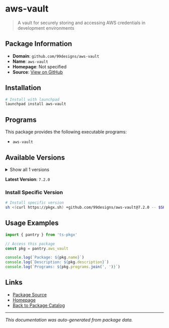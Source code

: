 # aws-vault

> A vault for securely storing and accessing AWS credentials in development environments

## Package Information

- **Domain**: `github.com/99designs/aws-vault`
- **Name**: `aws-vault`
- **Homepage**: Not specified
- **Source**: [View on GitHub](https://github.com/pkgxdev/pantry/tree/main/projects/github.com/99designs/aws-vault/package.yml)

## Installation

```bash
# Install with launchpad
launchpad install aws-vault
```

## Programs

This package provides the following executable programs:

- `aws-vault`

## Available Versions

<details>
<summary>Show all 1 versions</summary>

- `7.2.0`

</details>

**Latest Version**: `7.2.0`

### Install Specific Version

```bash
# Install specific version
sh <(curl https://pkgx.sh) +github.com/99designs/aws-vault@7.2.0 -- $SHELL -i
```

## Usage Examples

```typescript
import { pantry } from 'ts-pkgx'

// Access this package
const pkg = pantry.aws_vault

console.log(`Package: ${pkg.name}`)
console.log(`Description: ${pkg.description}`)
console.log(`Programs: ${pkg.programs.join(', ')}`)
```

## Links

- [Package Source](https://github.com/pkgxdev/pantry/tree/main/projects/github.com/99designs/aws-vault/package.yml)
- [Homepage](#)
- [Back to Package Catalog](../package-catalog.md)

---

*This documentation was auto-generated from package data.*
